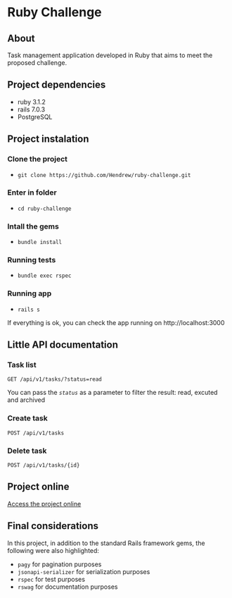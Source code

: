 # Ruby Challenge
## About
Task management application developed in Ruby that aims to meet the proposed challenge.

## Project dependencies
* ruby 3.1.2
* rails 7.0.3
* PostgreSQL

## Project instalation

### Clone the project
* `git clone https://github.com/Hendrew/ruby-challenge.git`

### Enter in folder
* `cd ruby-challenge`
### Intall the gems
* `bundle install`

### Running tests
* `bundle exec rspec`

### Running app
* `rails s`

If everything is ok, you can check the app running on http://localhost:3000

## Little API documentation
### Task list
`
GET /api/v1/tasks/?status=read
`

You can pass the *`status`* as a parameter to filter the result: read, excuted and archived

### Create task
`
POST /api/v1/tasks
`

### Delete task
`
POST /api/v1/tasks/{id}
`

## Project online

[Access the project online](https://rubychallengeb2b.herokuapp.com)

## Final considerations

In this project, in addition to the standard Rails framework gems, the following were also highlighted:

* `pagy` for pagination purposes
* `jsonapi-serializer` for serialization purposes
* `rspec` for test purposes
* `rswag` for documentation purposes
